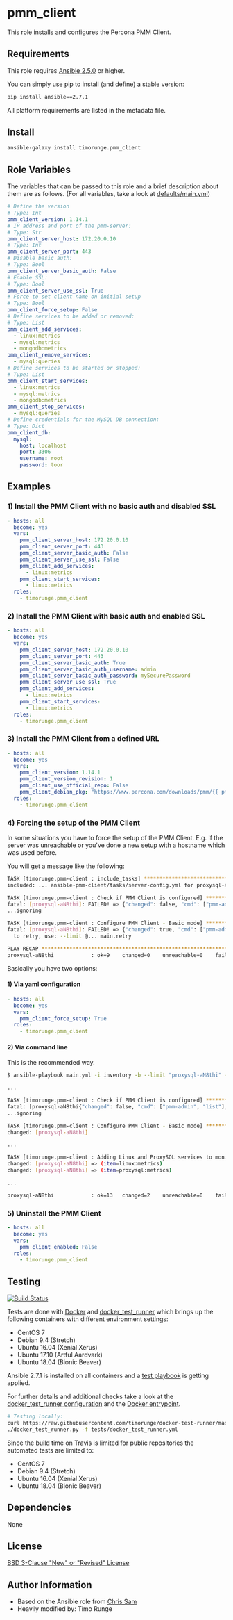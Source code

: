 # pmm_client

This role installs and configures the Percona PMM Client.

## Requirements

This role requires
[Ansible 2.5.0](https://docs.ansible.com/ansible/devel/roadmap/ROADMAP_2_5.html)
or higher.

You can simply use pip to install (and define) a stable version:

```sh
pip install ansible==2.7.1
```

All platform requirements are listed in the metadata file.

## Install

```sh
ansible-galaxy install timorunge.pmm_client
```

## Role Variables

The variables that can be passed to this role and a brief description about
them are as follows. (For all variables, take a look at [defaults/main.yml](defaults/main.yml))

```yaml
# Define the version
# Type: Int
pmm_client_version: 1.14.1
# IP address and port of the pmm-server:
# Type: Str
pmm_client_server_host: 172.20.0.10
# Type: Int
pmm_client_server_port: 443
# Disable basic auth:
# Type: Bool
pmm_client_server_basic_auth: False
# Enable SSL:
# Type: Bool
pmm_client_server_use_ssl: True
# Force to set client name on initial setup
# Type: Bool
pmm_client_force_setup: False
# Define services to be added or removed:
# Type: List
pmm_client_add_services:
  - linux:metrics
  - mysql:metrics
  - mongodb:metrics
pmm_client_remove_services:
  - mysql:queries
# Define services to be started or stopped:
# Type: List
pmm_client_start_services:
  - linux:metrics
  - mysql:metrics
  - mongodb:metrics
pmm_client_stop_services:
  - mysql:queries
# Define credentials for the MySQL DB connection:
# Type: Dict
pmm_client_db:
  mysql:
    host: localhost
    port: 3306
    username: root
    password: toor
```

## Examples

### 1) Install the PMM Client with no basic auth and disabled SSL

```yaml
- hosts: all
  become: yes
  vars:
    pmm_client_server_host: 172.20.0.10
    pmm_client_server_port: 443
    pmm_client_server_basic_auth: False
    pmm_client_server_use_ssl: False
    pmm_client_add_services:
      - linux:metrics
    pmm_client_start_services:
      - linux:metrics
  roles:
    - timorunge.pmm_client
```

### 2) Install the PMM Client with basic auth and enabled SSL

```yaml
- hosts: all
  become: yes
  vars:
    pmm_client_server_host: 172.20.0.10
    pmm_client_server_port: 443
    pmm_client_server_basic_auth: True
    pmm_client_server_basic_auth_username: admin
    pmm_client_server_basic_auth_password: mySecurePassword
    pmm_client_server_use_ssl: True
    pmm_client_add_services:
      - linux:metrics
    pmm_client_start_services:
      - linux:metrics
  roles:
    - timorunge.pmm_client
```

### 3) Install the PMM Client from a defined URL

```yaml
- hosts: all
  become: yes
  vars:
    pmm_client_version: 1.14.1
    pmm_client_version_revision: 1
    pmm_client_use_official_repo: False
    pmm_client_debian_pkg: "https://www.percona.com/downloads/pmm/{{ pmm_client_version }}/binary/debian/{{ ansible_distribution_release }}/x86_64/pmm-client_{{ pmm_client_version }}-{{ pmm_client_version_revision }}.{{ ansible_distribution_release }}_amd64.deb"
  roles:
    - timorunge.pmm_client
```

### 4) Forcing the setup of the PMM Client

In some situations you have to force the setup of the PMM Client. E.g. if the
server was unreachable or you've done a new setup with a hostname which was
used before.

You will get a message like the following:

```sh
TASK [timorunge.pmm-client : include_tasks] ********************************************************************************************************
included: ... ansible-pmm-client/tasks/server-config.yml for proxysql-aN8thi

TASK [timorunge.pmm-client : Check if PMM Client is configured] ************************************************************************************
fatal: [proxysql-aN8thi]: FAILED! => {"changed": false, "cmd": ["pmm-admin", "list"], "delta": "0:00:00.148803", "end": "2018-09-25 09:39:46.297917", "msg": "non-zero return code", "rc": 1, "start": "2018-09-25 09:39:46.149114", "stderr": "", "stderr_lines": [], "stdout": "PMM client is not configured, missing config file. Please make sure you have run 'pmm-admin config'.", "stdout_lines": ["PMM client is not configured, missing config file. Please make sure you have run 'pmm-admin config'."]}
...ignoring

TASK [timorunge.pmm-client : Configure PMM Client - Basic mode] ************************************************************************************
fatal: [proxysql-aN8thi]: FAILED! => {"changed": true, "cmd": ["pmm-admin", "config", "--server", "172.20.0.10:80", "--client-name", "proxysql-aN8thi", "--config-file", "/usr/local/percona/pmm-client/pmm.yml"], "delta": "0:00:00.239708", "end": "2018-09-25 09:39:50.590280", "msg": "non-zero return code", "rc": 1, "start": "2018-09-25 09:39:50.350572", "stderr": "", "stderr_lines": [], "stdout": "Another client with the same name 'proxysql-aN8thi' detected, its address is 172.20.0.11.\nIt has the active services so this name is not available.\n\nSpecify the other one using --client-name flag.\n\nIn case this is the correct client node that was previously uninstalled with unreachable PMM server,\nyou can add --force flag to proceed further. Do not use this flag otherwise.\nThe orphaned remote services will be removed automatically.", "stdout_lines": ["Another client with the same name 'proxysql-aN8thi' detected, its address is 172.20.0.11.", "It has the active services so this name is not available.", "", "Specify the other one using --client-name flag.", "", "In case this is the correct client node that was previously uninstalled with unreachable PMM server,", "you can add --force flag to proceed further. Do not use this flag otherwise.", "The orphaned remote services will be removed automatically."]}
  to retry, use: --limit @... main.retry

PLAY RECAP *****************************************************************************************************************************************
proxysql-aN8thi            : ok=9    changed=0    unreachable=0    failed=1
```

Basically you have two options:

#### 1) Via yaml configuration

```yaml
- hosts: all
  become: yes
  vars:
    pmm_client_force_setup: True
  roles:
    - timorunge.pmm_client
```

#### 2) Via command line

This is the recommended way.

```sh
$ ansible-playbook main.yml -i inventory -b --limit "proxysql-aN8thi" --diff -e "{ pmm_client_force_setup: True }"

...

TASK [timorunge.pmm-client : Check if PMM Client is configured] ************************************************************************************
fatal: [proxysql-aN8thi{"changed": false, "cmd": ["pmm-admin", "list"], "delta": "0:00:00.361021", "end": "2018-09-25 09:51:30.675725", "msg": "non-zero return code", "rc": 1, "start": "2018-09-25 09:51:30.314704", "stderr": "", "stderr_lines": [], "stdout": "PMM client is not configured, missing config file. Please make sure you have run 'pmm-admin config'.", "stdout_lines": ["PMM client is not configured, missing config file. Please make sure you have run 'pmm-admin config'."]}
...ignoring

TASK [timorunge.pmm-client : Configure PMM Client - Basic mode] ************************************************************************************
changed: [proxysql-aN8thi]

...

TASK [timorunge.pmm-client : Adding Linux and ProxySQL services to monitoring] *********************************************************************
changed: [proxysql-aN8thi] => (item=linux:metrics)
changed: [proxysql-aN8thi] => (item=proxysql:metrics)

...

proxysql-aN8thi            : ok=13   changed=2    unreachable=0    failed=0
```

### 5) Uninstall the PMM Client

```yaml
- hosts: all
  become: yes
  vars:
    pmm_client_enabled: False
  roles:
    - timorunge.pmm_client
```

## Testing

[![Build Status](https://travis-ci.org/timorunge/ansible-pmm-client.svg?branch=master)](https://travis-ci.org/timorunge/ansible-pmm-client)

Tests are done with [Docker](https://www.docker.com) and
[docker_test_runner](https://github.com/timorunge/docker-test-runner) which
brings up the following containers with different environment settings:

- CentOS 7
- Debian 9.4 (Stretch)
- Ubuntu 16.04 (Xenial Xerus)
- Ubuntu 17.10 (Artful Aardvark)
- Ubuntu 18.04 (Bionic Beaver)

Ansible 2.7.1 is installed on all containers and a
[test playbook](tests/test.yml) is getting applied.

For further details and additional checks take a look at the
[docker_test_runner configuration](tests/docker_test_runner.yml) and the
[Docker entrypoint](tests/docker/docker-entrypoint.sh).

```sh
# Testing locally:
curl https://raw.githubusercontent.com/timorunge/docker-test-runner/master/install.sh | sh
./docker_test_runner.py -f tests/docker_test_runner.yml
```

Since the build time on Travis is limited for public repositories the
automated tests are limited to:

- CentOS 7
- Debian 9.4 (Stretch)
- Ubuntu 16.04 (Xenial Xerus)
- Ubuntu 18.04 (Bionic Beaver)

## Dependencies

None

## License

[BSD 3-Clause "New" or "Revised" License](https://spdx.org/licenses/BSD-3-Clause.html)

## Author Information

- Based on the Ansible role from [Chris Sam](https://github.com/chrissam/ansible-role-pmm-client)
- Heavily modified by: Timo Runge
